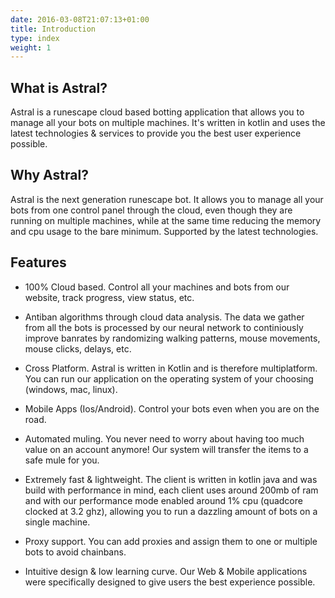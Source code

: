 ```yaml
---
date: 2016-03-08T21:07:13+01:00
title: Introduction
type: index
weight: 1
---
```


## What is Astral?

Astral is a runescape cloud based botting application that allows you to manage all your bots on multiple machines. It's written in kotlin and uses the latest technologies & services to provide you the best user experience possible.

## Why Astral?

Astral is the next generation runescape bot.
It allows you to manage all your bots from one control panel through the cloud, even though they are running on multiple machines, while at the same time reducing the memory and cpu usage to the bare minimum.
Supported by the latest technologies.

## Features

- 100% Cloud based. Control all your machines and bots from our website, track progress, view status, etc.

- Antiban algorithms through cloud data analysis.
The data we gather from all the bots is processed by our neural network to continiously improve banrates by randomizing walking patterns, mouse movements, mouse clicks, delays, etc.

- Cross Platform. Astral is written in Kotlin and is therefore multiplatform. You can run our application on the operating system of your choosing (windows, mac, linux).

- Mobile Apps (Ios/Android). Control your bots even when you are on the road.

- Automated muling. You never need to worry about having too much value on an account anymore! Our system will transfer the items to a safe mule for you.

- Extremely fast & lightweight. The client is written in kotlin java and was build with performance in mind,
each client uses around 200mb of ram and with our performance mode enabled around 1% cpu (quadcore clocked at 3.2 ghz),
allowing you to run a dazzling amount of bots on a single machine.

- Proxy support. You can add proxies and assign them to one or multiple bots to avoid chainbans.

- Intuitive design & low learning curve. Our Web & Mobile applications were specifically designed to give users the best experience possible.